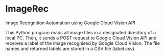 # ImageRec
Image Recognition Automation using Google Cloud Vision API

This Python program reads all image files in a designated directory of a local PC. Then, it sends a POST request to Google Cloud Vision API and receives a label of the image recognised by Google Cloud Vision. The file names and returned labels are stored in a CSV file (label.csv). 
